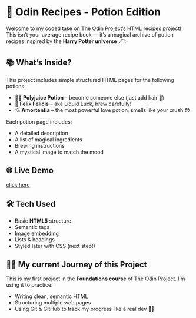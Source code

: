# 🧪 Odin Recipes - Potion Edition

Welcome to my coded take on [The Odin Project’s](https://www.theodinproject.com/) HTML recipes project!
This isn’t your average recipe book — it’s a magical archive of potion recipes inspired by the **Harry Potter universe** 🪄✨

## 📚 What’s Inside?

This project includes simple structured HTML pages for the following potions:

- 🧙‍♂️ **Polyjuice Potion** – become someone else (just add hair 🤢)
- 💛 **Felix Felicis** – aka Liquid Luck, brew carefully!
- 💘 **Amortentia** – the most powerful love potion, smells like your crush 😳

Each potion page includes:

- A detailed description
- A list of magical ingredients
- Brewing instructions
- A mystical image to match the mood

## 🌐 Live Demo

[click here](https://Lun4rEn1gm4.github.io/odin-recipes/)
## 🛠️ Tech Used

- Basic **HTML5** structure
- Semantic tags
- Image embedding
- Lists & headings
- Styled later with CSS (next step!)

## 🧙‍♂️ My current Journey of this Project

This is my first project in the **Foundations course** of The Odin Project.
I’m using it to practice:

- Writing clean, semantic HTML
- Structuring multiple web pages
- Using Git & GitHub to track my progress like a real dev 👨‍💻
